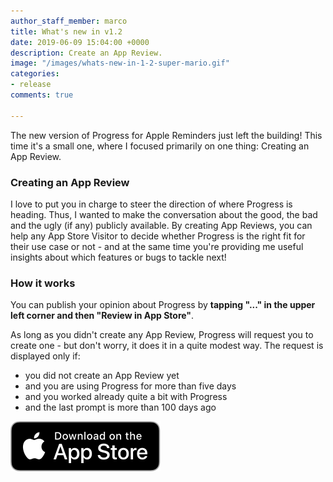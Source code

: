 ```yaml
---
author_staff_member: marco
title: What's new in v1.2
date: 2019-06-09 15:04:00 +0000
description: Create an App Review.
image: "/images/whats-new-in-1-2-super-mario.gif"
categories:
- release
comments: true

---
```

The new version of Progress for Apple Reminders just left the building! This time it's a small one, where I focused primarily on one thing: Creating an App Review.

### Creating an App Review

I love to put you in charge to steer the direction of where Progress is heading. Thus, I wanted to make the conversation about the good, the bad and the ugly (if any) publicly available. By creating App Reviews, you can help any App Store Visitor to decide whether Progress is the right fit for their use case or not - and at the same time you're providing me useful insights about which features or bugs to tackle next!

### How it works

You can publish your opinion about Progress by **tapping "..." in the upper left corner and then "Review in App Store"**.

As long as you didn't create any App Review, Progress will request you to create one - but don't worry, it does it in a quite modest way. The request is displayed only if:

* you did not create an App Review yet
* and you are using Progress for more than five days
* and you worked already quite a bit with Progress
* and the last prompt is more than 100 days ago

<p>
<a href="https://itunes.apple.com/us/app/progress-for-apple-reminders/id1450818073?mt=8&ign-mpt=uo%3D2" target="_blank" class="appstore">
<img src="/images/App_Store_Badge.svg" alt="Download on the App Store" />
</a>
</p>